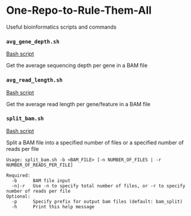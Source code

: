 # One-Repo-to-Rule-Them-All
Useful bioinformatics scripts and commands

### ```avg_gene_depth.sh```
[Bash script](avg_gene_depth.sh)

Get the average sequencing depth per gene in a BAM file

### ```avg_read_length.sh```
[Bash script](avg_read_length.sh)

Get the average read length per gene/feature in a BAM file

### ```split_bam.sh```
[Bash script](split_bam.sh)

Split a BAM file into a specified number of files or a specified number of reads per file
```
Usage: split_bam.sh -b <BAM_FILE> [-n NUMBER_OF_FILES | -r NUMBER_OF_READS_PER_FILE]

Required:
  -b      BAM file input
  -n|-r   Use -n to specify total number of files, or -r to specify number of reads per file
Optional:
  -p      Specify prefix for output bam files (default: bam_split)
  -h      Print this help message
```
